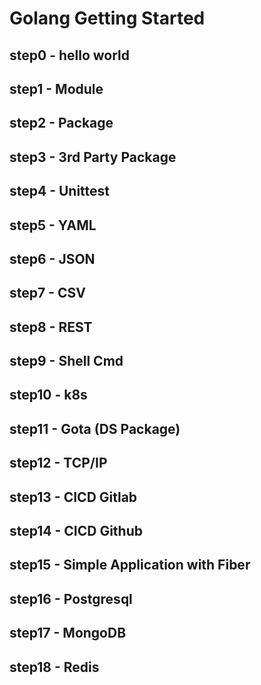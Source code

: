 # Golang Getting Started

## step0 - hello world

## step1 - Module

## step2 - Package

## step3 - 3rd Party Package

## step4 - Unittest

## step5 - YAML

## step6 - JSON

## step7 - CSV

## step8 - REST

## step9 - Shell Cmd 

## step10 - k8s

## step11 - Gota (DS Package)

## step12 - TCP/IP

## step13 - CICD Gitlab

## step14 - CICD Github

## step15 - Simple Application with Fiber

## step16 - Postgresql

## step17 - MongoDB

## step18 - Redis


